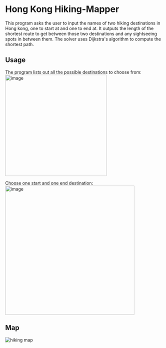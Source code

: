 # Hong Kong Hiking-Mapper
This program asks the user to input the names of two hiking destinations in Hong kong, one to start at and one to end at. It outputs the length of the shortest route to get between those two destinations and any sightseeing spots in between them. The solver uses Dijkstra's algorithm to compute the shortest path. 

## Usage
The program lists out all the possible destinations to choose from:
<img width="324" alt="image" src="https://github.com/henrietta-k/Hiking-Mapper/assets/111554249/badc7a93-ce85-4f25-9898-edc5d2a3f87b">

Choose one start and one end destination:
<img width="413" alt="image" src="https://github.com/henrietta-k/Hiking-Mapper/assets/111554249/bc67bdf1-0da1-4cb7-920b-29eacc1ba3a1">

## Map
![hiking map](https://github.com/henrietta-k/Hiking-Mapper/assets/111554249/bda37ad2-34f6-4033-8f06-05dbae78a962)

